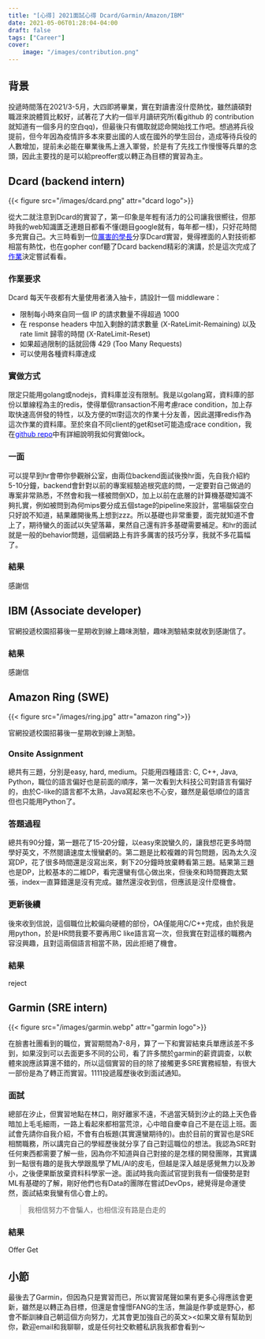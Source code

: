 ```yaml
---
title: "[心得] 2021面試心得 Dcard/Garmin/Amazon/IBM"
date: 2021-05-06T01:28:04-04:00
draft: false
tags: ["Career"]
cover:
    image: "/images/contribution.png"
---
```




## 背景

投遞時間落在2021/3-5月，大四即將畢業，實在對讀書沒什麼熱忱，雖然讀碩對職涯來說體質比較好，試著花了大約一個半月讀研究所(看github 的 contribution就知道有一個多月的空白qq)，但最後只有備取就認命開始找工作吧。想過將兵役提前，但今年因為疫情許多本來要出國的人或在國外的學生回台，造成等待兵役的人數增加，提前未必能在畢業後馬上進入軍營，於是有了先找工作慢慢等兵單的念頭，因此主要找的是可以給preoffer或以轉正為目標的實習為主。

## Dcard (backend intern)

{{< figure src="/images/dcard.png" attr="dcard logo">}}

從大二就注意到Dcard的實習了，第一印象是年輕有活力的公司讓我很嚮往，但那時我的web知識匱乏連題目都看不懂(題目google就有，每年都一樣)，只好花時間多充實自己。大三時看到一位[<span style="color:blue">厲害的學長</span>](https://oldmo860617.medium.com/)分享Dcard實習，覺得裡面的人對技術都相當有熱忱，也在gopher conf聽了Dcard backend精彩的演講，於是這次完成了[<span style="color:blue">作業</span>](https://github.com/nathan-tw/gin-rate-limiter)決定嘗試看看。

### 作業要求

Dcard 每天午夜都有大量使用者湧入抽卡，請設計一個 middleware：

-   限制每小時來自同一個 IP 的請求數量不得超過 1000
-   在 response headers 中加入剩餘的請求數量 (X-RateLimit-Remaining) 以及 rate limit 歸零的時間 (X-RateLimit-Reset)
-   如果超過限制的話就回傳 429 (Too Many Requests)
-   可以使用各種資料庫達成

### 實做方式

限定只能用golang或nodejs，資料庫並沒有限制。我是以golang寫，資料庫的部份以單線程為主的redis，使得單個transaction不用考慮race condition，加上存取快速高併發的特性，以及方便的ttl對這次的作業十分友善，因此選擇redis作為這次作業的資料庫。至於來自不同client的get和set可能造成race condition，我在[<span style="color:blue">github repo</span>](https://github.com/nathan-tw/gin-rate-limiter)中有詳細說明我如何實做lock。

### 一面

可以提早到hr會帶你參觀辦公室，由兩位backend面試後換hr面，先自我介紹約5-10分鐘，backend會針對以前的專案經驗追根究底的問，一定要對自己做過的專案非常熟悉，不然會和我一樣被問倒XD，加上以前在底層的計算機基礎知識不夠扎實，例如被問到為何mips要分成五個stage的pipeline來設計，當場腦袋空白只好說不知道，結果離開後馬上想到zzz。所以基礎也非常重要，面完就知道不會上了，期待蠻久的面試以失望落幕，果然自己還有許多基礎需要補足。和hr的面試就是一般的behavior問題，這個網路上有許多厲害的技巧分享，我就不多花篇幅了。

### 結果
感謝信

## IBM (Associate developer)

官網投遞校園招募後一星期收到線上趣味測驗，趣味測驗結束就收到感謝信了。

### 結果
感謝信

## Amazon Ring (SWE)

{{< figure src="/images/ring.jpg"  attr="amazon ring">}}


官網投遞校園招募後一星期收到線上測驗。

### Onsite Assignment

總共有三題，分別是easy, hard, medium。只能用四種語言: C, C++, Java, Python，職位的語言偏好也是前面的順序，第一次看到大科技公司對語言有偏好的，由於C-like的語言都不太熟，Java寫起來也不心安，雖然是最低順位的語言但也只能用Python了。

### 答題過程

總共有90分鐘，第一題花了15-20分鐘，以easy來說蠻久的，讓我想花更多時間學好英文，不然閱讀速度太慢蠻虧的。第二題是比較複雜的背包問題，因為太久沒寫DP，花了很多時間還是沒寫出來，剩下20分鐘時放棄轉看第三題。結果第三題也是DP，比較基本的二維DP，看完還蠻有信心做出來，但後來和時間賽跑太緊張，index一直算錯還是沒有完成。雖然還沒收到信，但應該是沒什麼機會。

### 更新後續

後來收到信說，這個職位比較偏向硬體的部份，OA僅能用C/C++完成，由於我是用python，於是HR問我要不要再用C like語言寫一次，但我實在對這樣的職務內容沒興趣，且對這兩個語言相當不熟，因此拒絕了機會。

### 結果
reject

## Garmin (SRE intern)

{{< figure src="/images/garmin.webp" attr="garmin logo">}}

在臉書社團看到的職位，實習期間為7-8月，算了一下和實習結束兵單應該差不多到，如果沒到可以去面更多不同的公司，看了許多關於garmin的薪資調查，以軟體來說應該算還不錯的，所以這個實習的目的除了接觸更多SRE實務經驗，有很大一部份是為了轉正而實習。1111投遞履歷後收到面試通知。

### 面試

總部在汐止，但實習地點在林口，剛好離家不遠，不過當天騎到汐止的路上天色昏暗加上毛毛細雨，一路上看起來都相當荒涼，心中暗自慶幸自己不是在這上班。面試會先請你自我介紹，不會有白板題(其實還蠻期待的)。由於目前的實習也是SRE相關職務，所以講完自己的學經歷後就分享了自己對這職位的想法。我認為SRE對任何東西都需要了解一些，因為你不知道與自己對接的是怎樣的開發團隊，其實講到一點很有趣的是我大學跟風學了ML/AI的皮毛，但越是深入越是感覺無力以及渺小，之後便果斷放棄資料科學家一途。面試時我向面試官提到我有一個優勢是對ML有基礎的了解，剛好他們也有Data的團隊在嘗試DevOps，總覺得是命運使然，面試結束我蠻有信心會上的。
>我相信努力不會騙人，也相信沒有路是白走的

### 結果
Offer Get
## 小節

最後去了Garmin，但因為只是實習而已，所以實習尾聲如果有更多心得應該會更新，雖然是以轉正為目標，但還是會憧憬FANG的生活，無論是作夢或是野心，都會不斷訓練自己朝這個方向努力，尤其會更加強自己的英文><如果文章有幫助到你，歡迎email和我聊聊，或是任何社交軟體私訊我我都會看到～

